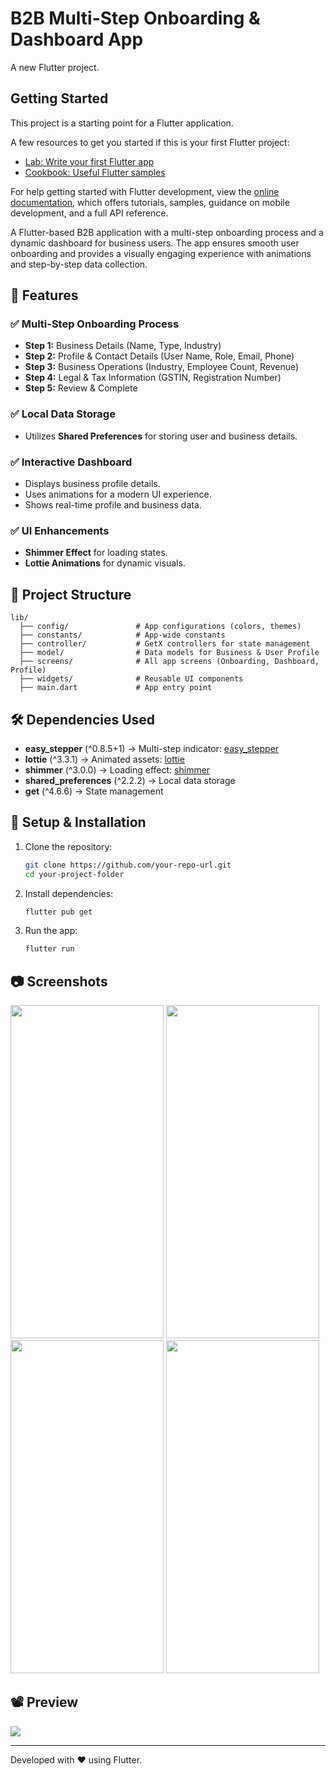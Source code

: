 # B2B Multi-Step Onboarding & Dashboard App

A new Flutter project.

## Getting Started

This project is a starting point for a Flutter application.

A few resources to get you started if this is your first Flutter project:

- [Lab: Write your first Flutter app](https://docs.flutter.dev/get-started/codelab)
- [Cookbook: Useful Flutter samples](https://docs.flutter.dev/cookbook)

For help getting started with Flutter development, view the
[online documentation](https://docs.flutter.dev/), which offers tutorials,
samples, guidance on mobile development, and a full API reference.

A Flutter-based B2B application with a multi-step onboarding process and a dynamic dashboard for
business users. The app ensures smooth user onboarding and provides a visually engaging experience
with animations and step-by-step data collection.

## 📌 Features

### ✅ Multi-Step Onboarding Process

- **Step 1:** Business Details (Name, Type, Industry)
- **Step 2:** Profile & Contact Details (User Name, Role, Email, Phone)
- **Step 3:** Business Operations (Industry, Employee Count, Revenue)
- **Step 4:** Legal & Tax Information (GSTIN, Registration Number)
- **Step 5:** Review & Complete

### ✅ Local Data Storage

- Utilizes **Shared Preferences** for storing user and business details.

### ✅ Interactive Dashboard

- Displays business profile details.
- Uses animations for a modern UI experience.
- Shows real-time profile and business data.

### ✅ UI Enhancements

- **Shimmer Effect** for loading states.
- **Lottie Animations** for dynamic visuals.

## 📂 Project Structure

```
lib/
  ├── config/               # App configurations (colors, themes)
  ├── constants/            # App-wide constants
  ├── controller/           # GetX controllers for state management
  ├── model/                # Data models for Business & User Profile
  ├── screens/              # All app screens (Onboarding, Dashboard, Profile)
  ├── widgets/              # Reusable UI components
  ├── main.dart             # App entry point
```

## 🛠 Dependencies Used

- **easy_stepper** (^0.8.5+1) → Multi-step
  indicator: [easy_stepper](https://pub.dev/packages/easy_stepper)
- **lottie** (^3.3.1) → Animated assets: [lottie](https://pub.dev/packages/lottie)
- **shimmer** (^3.0.0) → Loading effect: [shimmer](https://pub.dev/packages/shimmer)
- **shared_preferences** (^2.2.2) → Local data storage
- **get** (^4.6.6) → State management

## 🚀 Setup & Installation

1. Clone the repository:
   ```sh
   git clone https://github.com/your-repo-url.git
   cd your-project-folder
   ```
2. Install dependencies:
   ```sh
   flutter pub get
   ```
3. Run the app:
   ```sh
   flutter run
   ```

## 📷 Screenshots

<img src="https://github.com/user-attachments/assets/7a4eafbe-59ba-4203-b822-c5c83169ed68" width="245" height="533" />
<img src="https://github.com/user-attachments/assets/b660db23-9d88-4c94-98e9-35084b9334b1" width="245" height="533" />
<img src="https://github.com/user-attachments/assets/50b5d399-9c8b-4015-967d-b12b8bc945c4" width="245" height="533" />
<img src="https://github.com/user-attachments/assets/1f1ad0be-e42b-49fb-b952-2581b8ce535b" width="245" height="533" />

## 📽️ Preview

![](https://github.com/user-attachments/assets/d461d58f-1a97-4ab9-80f4-1a0da5818252)

---

Developed with ❤️ using Flutter.

